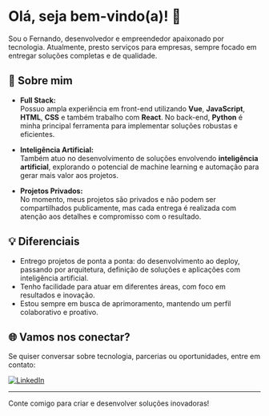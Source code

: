 # Olá, seja bem-vindo(a)! 👋

Sou o Fernando, desenvolvedor e empreendedor apaixonado por tecnologia. Atualmente, presto serviços para empresas, sempre focado em entregar soluções completas e de qualidade.

## 🚀 Sobre mim

- **Full Stack:**  
  Possuo ampla experiência em front-end utilizando **Vue**, **JavaScript**, **HTML**, **CSS** e também trabalho com **React**. No back-end, **Python** é minha principal ferramenta para implementar soluções robustas e eficientes.

- **Inteligência Artificial:**  
  Também atuo no desenvolvimento de soluções envolvendo **inteligência artificial**, explorando o potencial de machine learning e automação para gerar mais valor aos projetos.

- **Projetos Privados:**  
  No momento, meus projetos são privados e não podem ser compartilhados publicamente, mas cada entrega é realizada com atenção aos detalhes e compromisso com o resultado.



## 💡 Diferenciais

- Entrego projetos de ponta a ponta: do desenvolvimento ao deploy, passando por arquitetura, definição de soluções e aplicações com inteligência artificial.
- Tenho facilidade para atuar em diferentes áreas, com foco em resultados e inovação.
- Estou sempre em busca de aprimoramento, mantendo um perfil colaborativo e proativo.

## 🌐 Vamos nos conectar?

Se quiser conversar sobre tecnologia, parcerias ou oportunidades, entre em contato:

[![LinkedIn](https://img.shields.io/badge/-LinkedIn-blue?style=flat-square&logo=linkedin&logoColor=white)](https://www.linkedin.com/in/fer-r-costa/)

---

Conte comigo para criar e desenvolver soluções inovadoras!
